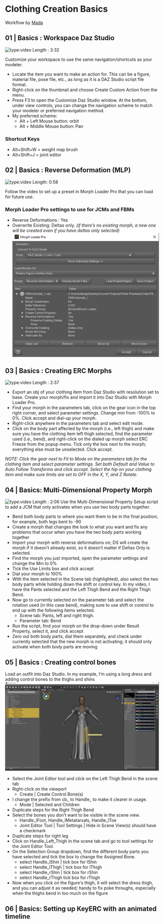# Clothing Creation Basics
Workflow by [Mada](https://www.daz3d.com/mada)
## 01 | Basics : Workspace Daz Studio
![type:video](https://www.youtube.com/embed/Ii16tUmLzD8)
Length : 3:32

Customize your workspace to use the same navigation/shortcuts as your modeler.

- Locate the item you want to make an action for. This can be a figure, material file, pose file, etc., as long as it is a DAZ Studio script file format.
- Right-click on the thumbnail and choose Create Custom Action from the menu. 
- Press F3 to open the Customize Daz Studio window. At the bottom, under view controls, you can change the navigation scheme to match your modeler or preferred navigation method.
- My preferred scheme:
  - Alt + Left Mouse button: orbit
  - Alt + Middle Mouse button: Pan

### Shortcut Keys

- Alt+Shift+W = weight map brush
- Alt+Shift+J = joint editor

## 02 | Basics : Reverse Deformation (MLP)
![type:video](https://www.youtube.com/embed/JAG4f21BGyc)
Length: 0:58

Follow the video to set up a preset in Morph Loader Pro that you can load for future use.

### Morph Loader Pro settings to use for JCMs and FBMs

- Reverse Deformations : Yes
- Overwrite Existing: Deltas only.
  *(if there’s no existing morph, a new one will be created even if you have deltas only selected)*
![img](img/ReverseDeformationClothing.jpg)

## 03 | Basics : Creating ERC Morphs
![type:video](https://www.youtube.com/embed/_sPqQ0Op8VU)
Length : 2:37

- Export an obj of your clothing item from Daz Studio with resolution set to base. Create your morph/fix and import it into Daz Studio with Morph Loader Pro.
- Find your morph in the parameters tab, click on the gear icon in the top right corner, and select parameter settings. Change min from -100% to 0%. Click accept and dial-up your morph.
- Right-click anywhere in the parameters tab and select edit mode.
- Click on the body part affected by the morph (i.e., left thigh) and make sure you have the clothing item left thigh selected, find the parameter used (i.e., bend), and right-click on the dialed up morph select ERC Freeze from the popup menu. Tick only the box next to the morph; everything else must be unselected. Click accept.

*NOTE: Click the gear next to Fit to Mode on the parameters tab for the clothing item and select parameter settings. Set both Default and Value to Auto Follow Transforms and click accept. Select the hip on your clothing item and make sure limits are set to OFF in the X, Y, and Z Rotate.*

## 04 | Basics: Multi-Dimensional Property Morph
![type:video](https://www.youtube.com/embed/dpVgzLIjFlo)
Length : 2:06
Use the Multi-Dimensional Property Setup script to add a JCM that only activates when you use two body parts together.

- Bend both body parts to where you want them to be in the final position; for example, both legs bent to -90
- Create a morph that changes the look to what you want and fix any problems that occur when you have the two body parts working together
- Import your morph with reverse deformations on; DS will create the morph if it doesn’t already exist, so it doesn’t matter if Deltas Only is selected.
- Find the morph you just imported, open the parameter settings and change the Min to 0%
- Tick the Use Limits box and click accept
- Dial your morph to 100%
- With the item selected in the Scene tab (highlighted), also select the two body parts while holding down the shift or control key. In my video, I have the Pants selected and the Left Thigh Bend and the Right Thigh Bend.
- Now go to currently selected on the parameter tab and select the rotation used (in this case bend), making sure to use shift or control to end up with the following items selected.
  - Scene tab: Pants, left and right thigh.
  - Parameter tab: Bend
- Run the script, find your morph on the drop-down under Result Property, select it, and click accept
- Zero out both body parts, dial them separately, and check under currently selected that the new morph is not activating; it should only activate when both body parts are moving

## 05 | Basics : Creating control bones

Load an outfit into Daz Studio. In my example, I’m using a long dress and adding control bones to the thighs and shins
![img](img/ControlBones-1024x590.jpg)

- Select the Joint Editor tool and click on the Left Thigh Bend in the scene tab
- Right-click on the viewport
  - Create | Create Control Bone(s)
- I change the prefix from cb_ to Handle_ to make it clearer in usage.
  - Mode | Selected and Children
- Duplicate steps for the Right Thigh Bend
- Select the bones you don’t want to be visible in the scene view.
  - Handle_lFoot, Handle_lMetatarsals, Handle_lToe
  - Joint Editor Tool | Tool Settings | Hide in Scene View(s) should have a checkmark
- Duplicate steps for right leg
- Click on Handle_Left_Thigh in the scene tab and go to tool settings for the Joint Editor Tool.
- On the Selection Group dropdown, find the different body parts you have selected and tick the box to change the Assigned Bone.
  - select Handle_lShin | tick box for lShin
  - select Handle_lThigh | tick box for lThigh
  - select Handle_rShin | tick box for rShin
  - select Handle_rThigh tick box for rThigh
- Now when you click on the figure's thigh, it will select the dress thigh, and you can adjust it as needed; handy to fix poke throughs, especially when the thighs bend in too much on the figure

## 06 | Basics: Setting up KeyERC with an animated timeline